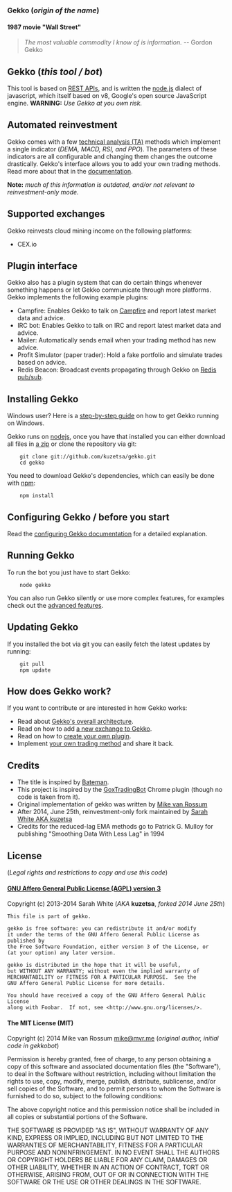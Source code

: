 ### Gekko (*origin of the name*)

#### 1987 movie "Wall Street"
> *The most valuable commodity I know of is information.*
> -- Gordon Gekko

## Gekko (*this tool / bot*)

This tool is based on [REST APIs](http://en.wikipedia.org/wiki/Representational_state_transfer), and is written the [node.js](https://github.com/joyent/node) dialect of javascript, which itself based on v8, Google's open source JavaScript engine. **WARNING:** *Use Gekko at you own risk.*

## Automated reinvestment

Gekko comes with a few [technical analysis (TA)](http://en.wikipedia.org/wiki/Technical_analysis) methods which implement a single indicator (*DEMA, MACD, RSI, and PPO*). The parameters of these indicators are all configurable and changing them changes the outcome drastically. Gekko's interface allows you to add your own trading methods. Read more about that in the [documentation](https://github.com/kuzetsa/gekko/blob/master/docs/internals/trading_methods.md). 

**Note:** *much of this information is outdated, and/or not relevant to reinvestment-only mode.*

## Supported exchanges

Gekko reinvests cloud mining income on the following platforms:

- CEX.io

## Plugin interface

Gekko also has a plugin system that can do certain things whenever something happens or let Gekko communicate through more platforms. Gekko implements the following example plugins:

- Campfire: Enables Gekko to talk on [Campfire](https://campfirenow.com/) and report latest market data and advice.
- IRC bot: Enables Gekko to talk on IRC and report latest market data and advice.
- Mailer: Automatically sends email when your trading method has new advice.
- Profit Simulator (paper trader): Hold a fake portfolio and simulate trades based on advice.
- Redis Beacon: Broadcast events propagating through Gekko on [Redis pub/sub](http://redis.io/topics/pubsub).

## Installing Gekko

Windows user? Here is a [step-by-step guide](https://github.com/kuzetsa/gekko/blob/master/docs/installing_gekko_on_windows.md) on how to get Gekko running on Windows.

Gekko runs on [nodejs](http://nodejs.org/), once you have that installed you can either download all files in [a zip](https://github.com/kuzetsa/gekko/archive/master.zip) or clone the repository via git:

```
    git clone git://github.com/kuzetsa/gekko.git
    cd gekko
```

You need to download Gekko's dependencies, which can easily be done with [npm](http://npmjs.org):

```
    npm install
```

## Configuring Gekko / before you start

Read the [configuring Gekko documentation](https://github.com/kuzetsa/gekko/tree/master/docs/Configuring_gekko.md) for a detailed explanation.

## Running Gekko

To run the bot you just have to start Gekko:

```
    node gekko
```

You can also run Gekko silently or use more complex features, for examples check out the [advanced features](https://github.com/kuzetsa/gekko/tree/master/docs/Advanced_features.md).

## Updating Gekko

If you installed the bot via git you can easily fetch the latest updates by running:

```
    git pull
    npm update
```

## How does Gekko work?

If you want to contribute or are interested in how Gekko works:

- Read about [Gekko's overall architecture](https://github.com/kuzetsa/gekko/tree/master/docs/internals/architecture.md).
- Read on how to add [a new exchange to Gekko](https://github.com/kuzetsa/gekko/tree/master/docs/internals/exchanges.md).
- Read on how to [create your own plugin](https://github.com/kuzetsa/gekko/tree/master/docs/internals/plugins.md).
- Implement [your own trading method](https://github.com/kuzetsa/gekko/blob/master/docs/internals/trading_methods.md) and share it back.

## Credits

* The title is inspired by [Bateman](https://github.com/fearofcode/bateman).
* This project is inspired by the [GoxTradingBot](https://github.com/virtimus/GoxTradingBot/) Chrome plugin (though no code is taken from it).
* Original implementation of gekko was written by [Mike van Rossum](https://github.com/askmike/gekko)
* After 2014, June 25th, reinvestment-only fork maintained by [Sarah White AKA kuzetsa](https://github.com/kuzetsa/gekko)
* Credits for the reduced-lag EMA methods go to Patrick G. Mulloy for publishing "Smoothing Data With Less Lag" in 1994

## License

(*Legal rights and restrictions to copy and use this code*)

#### [GNU Affero General Public License (AGPL) version 3](https://github.com/kuzetsa/gekko/blob/c325e25ba78fd9657dff275a4f901311755e7c67/LICENSE.md)

Copyright (c) 2013-2014 Sarah White (*AKA* **kuzetsa**, *forked 2014 June 25th*)

    This file is part of gekko.

    gekko is free software: you can redistribute it and/or modify
    it under the terms of the GNU Affero General Public License as published by
    the Free Software Foundation, either version 3 of the License, or
    (at your option) any later version.

    gekko is distributed in the hope that it will be useful,
    but WITHOUT ANY WARRANTY; without even the implied warranty of
    MERCHANTABILITY or FITNESS FOR A PARTICULAR PURPOSE.  See the
    GNU Affero General Public License for more details.

    You should have received a copy of the GNU Affero General Public License
    along with Foobar.  If not, see <http://www.gnu.org/licenses/>.

#### The MIT License (MIT)

Copyright (c) 2014 Mike van Rossum <mike@mvr.me> (*original author, initial code in gekkobot*)

Permission is hereby granted, free of charge, to any person obtaining a copy
of this software and associated documentation files (the "Software"), to deal
in the Software without restriction, including without limitation the rights
to use, copy, modify, merge, publish, distribute, sublicense, and/or sell
copies of the Software, and to permit persons to whom the Software is
furnished to do so, subject to the following conditions:

The above copyright notice and this permission notice shall be included in
all copies or substantial portions of the Software.

THE SOFTWARE IS PROVIDED "AS IS", WITHOUT WARRANTY OF ANY KIND, EXPRESS OR
IMPLIED, INCLUDING BUT NOT LIMITED TO THE WARRANTIES OF MERCHANTABILITY,
FITNESS FOR A PARTICULAR PURPOSE AND NONINFRINGEMENT. IN NO EVENT SHALL THE
AUTHORS OR COPYRIGHT HOLDERS BE LIABLE FOR ANY CLAIM, DAMAGES OR OTHER
LIABILITY, WHETHER IN AN ACTION OF CONTRACT, TORT OR OTHERWISE, ARISING FROM,
OUT OF OR IN CONNECTION WITH THE SOFTWARE OR THE USE OR OTHER DEALINGS IN
THE SOFTWARE.
